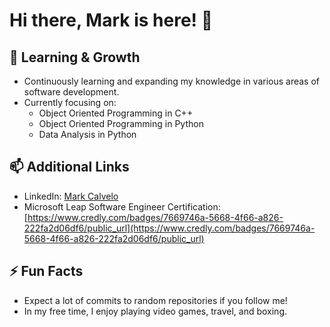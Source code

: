 # Hi there, Mark is here! 👋


## 🌱 Learning & Growth
- Continuously learning and expanding my knowledge in various areas of software development.
- Currently focusing on:
  - Object Oriented Programming in C++
  - Object Oriented Programming in Python
  - Data Analysis in Python


## 📫 Additional Links
- LinkedIn: [Mark Calvelo](https://www.linkedin.com/in/mark-calvelo/)
- Microsoft Leap Software Engineer Certification: [https://www.credly.com/badges/7669746a-5668-4f66-a826-222fa2d06df6/public_url](https://www.credly.com/badges/7669746a-5668-4f66-a826-222fa2d06df6/public_url)

## ⚡ Fun Facts
- Expect a lot of commits to random repositories if you follow me!
- In my free time, I enjoy playing video games, travel, and boxing.
